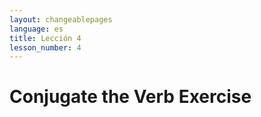 ```yaml
---
layout: changeablepages
language: es
title: Lección 4
lesson_number: 4
---
```



# Conjugate the Verb Exercise

<div id="exerciseContainer"></div>
<script src="exercise.js"></script>
<script>
    document.addEventListener('DOMContentLoaded', function() {
        const sentence = 'Aye hab __ bukeon';
        const options = ['ib', 'ir', 'ip'];
        const correctAnswer = 'ib';
        
        generateExercise(sentence, options, correctAnswer);
    });
</script>



